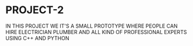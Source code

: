 # PROJECT-2
IN THIS PROJECT WE IT'S A SMALL PROTOTYPE WHERE PEOPLE CAN HIRE ELECTRICIAN PLUMBER AND ALL KIND OF PROFESSIONAL EXPERTS
USING C++ AND PYTHON
